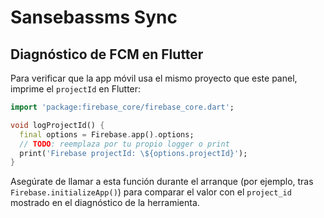 # Sansebassms Sync

## Diagnóstico de FCM en Flutter

Para verificar que la app móvil usa el mismo proyecto que este panel, imprime el `projectId` en Flutter:

```dart
import 'package:firebase_core/firebase_core.dart';

void logProjectId() {
  final options = Firebase.app().options;
  // TODO: reemplaza por tu propio logger o print
  print('Firebase projectId: \${options.projectId}');
}
```

Asegúrate de llamar a esta función durante el arranque (por ejemplo, tras `Firebase.initializeApp()`) para comparar el valor con el `project_id` mostrado en el diagnóstico de la herramienta.

